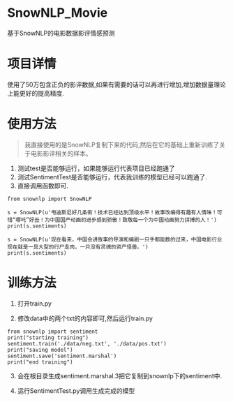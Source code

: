 # SnowNLP_Movie
基于SnowNLP的电影数据影评情感预测

# 项目详情
使用了50万包含正负的影评数据,如果有需要的话可以再进行增加,增加数据量理论上能更好的提高精度.

# 使用方法

> 我直接使用的是SnowNLP复制下来的代码,然后在它的基础上重新训练了关于电影影评相关的样本。

1. 测试test是否能够运行，如果能够运行代表项目已经跑通了
2. 测试SentimentTest是否能够运行，代表我训练的模型已经可以跑通了.
3. 直接调用函数即可.

```
from snownlp import SnowNLP

s = SnowNLP(u'甩迪斯尼好几条街！技术已经达到顶级水平！故事改编得有趣有人情味！可惜“哪吒”好丑！为中国国产动画的进步感到骄傲！致敬每一个为中国动画努力拼搏的人！')
print(s.sentiments)

s = SnowNLP(u'现在看来，中国会讲故事的导演和编剧一只手都能数的过来，中国电影行业现在就是一具大型的行尸走肉，一只没有灵魂的资产怪兽。')
print(s.sentiments)

```

# 训练方法

1. 打开train.py

2. 修改data中的两个txt的内容即可,然后运行train.py

```
from snownlp import sentiment
print("starting training")
sentiment.train('./data/neg.txt', './data/pos.txt')
print("saving model")
sentiment.save('sentiment.marshal')
print("end training")
```
3. 会在根目录生成sentiment.marshal.3把它复制到snownlp下的sentiment中.

4. 运行SentimentTest.py调用生成完成的模型